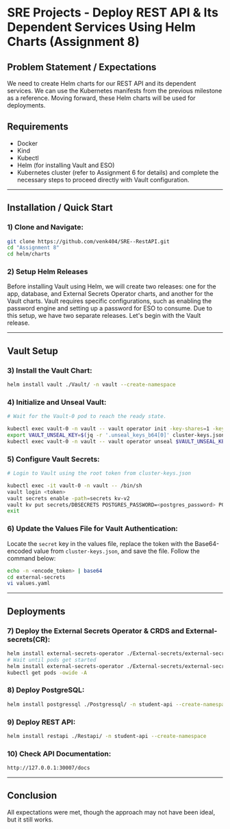 # SRE Projects - Deploy REST API & Its Dependent Services Using Helm Charts (Assignment 8)

## Problem Statement / Expectations  
We need to create Helm charts for our REST API and its dependent services. We can use the Kubernetes manifests from the previous milestone as a reference. Moving forward, these Helm charts will be used for deployments.  

## Requirements  
- Docker  
- Kind  
- Kubectl  
- Helm (for installing Vault and ESO)  
- Kubernetes cluster (refer to Assignment 6 for details) and complete the necessary steps to proceed directly with Vault configuration.  

---

## Installation / Quick Start  

### 1) Clone and Navigate:  
```bash
git clone https://github.com/venk404/SRE--RestAPI.git
cd "Assignment 8"
cd helm/charts 
```

### 2) Setup Helm Releases  
Before installing Vault using Helm, we will create two releases: one for the app, database, and External Secrets Operator charts, and another for the Vault charts. Vault requires specific configurations, such as enabling the password engine and setting up a password for ESO to consume. Due to this setup, we have two separate releases. Let's begin with the Vault release.  

---

## Vault Setup  

### 3) Install the Vault Chart:  
```bash
helm install vault ./Vault/ -n vault --create-namespace
```

### 4) Initialize and Unseal Vault:  
```bash
# Wait for the Vault-0 pod to reach the ready state.

kubectl exec vault-0 -n vault -- vault operator init -key-shares=1 -key-threshold=1 -format=json > cluster-keys.json
export VAULT_UNSEAL_KEY=$(jq -r '.unseal_keys_b64[0]' cluster-keys.json)
kubectl exec vault-0 -n vault -- vault operator unseal $VAULT_UNSEAL_KEY
```

### 5) Configure Vault Secrets:  
```bash
# Login to Vault using the root token from cluster-keys.json

kubectl exec -it vault-0 -n vault -- /bin/sh
vault login <token>
vault secrets enable -path=secrets kv-v2
vault kv put secrets/DBSECRETS POSTGRES_PASSWORD=<postgres_password> POSTGRES_DB=<postgres_db> POSTGRES_USER=<postgres_user>
exit
```

### 6) Update the Values File for Vault Authentication:  
Locate the `secret` key in the values file, replace the token with the Base64-encoded value from `cluster-keys.json`, and save the file. Follow the command below:  
```bash
echo -n <encode_token> | base64
cd external-secrets
vi values.yaml
```

---

## Deployments  

### 7) Deploy the External Secrets Operator & CRDS and External-secrets(CR):  
```bash
helm install external-secrets-operator ./External-secrets/external-secrets/ -n external-secrets --create-namespace
# Wait until pods get started
helm install external-secrets-operator ./External-secrets/external-secrets-cr/ -n external-secrets --create-namespace
kubectl get pods -owide -A
```

### 8) Deploy PostgreSQL:  
```bash
helm install postgressql ./Postgressql/ -n student-api --create-namespace
```

### 9) Deploy REST API:  
```bash
helm install restapi ./Restapi/ -n student-api --create-namespace
```

### 10) Check API Documentation:  
```bash
http://127.0.0.1:30007/docs
```

---

## Conclusion  
All expectations were met, though the approach may not have been ideal, but it still works.
